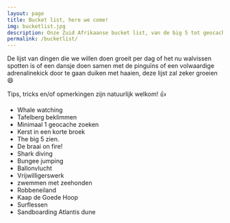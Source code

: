 ```yaml
---
layout: page
title: Bucket list, here we come!
img: bucketlist.jpg
description: Onze Zuid Afrikaanse bucket list, van de big 5 tot geocache. Van ballonvaart tot vrijwilligerswerk.
permalink: /bucketlist/
---
```


De lijst van dingen die we willen doen groeit per dag of het nu walvissen spotten is of een dansje doen samen met de pinguïns of een volwaardige adrenalinekick door te gaan duiken met haaien, deze lijst zal zeker groeien :smile:

Tips, tricks en/of opmerkingen zijn natuurlijk welkom!   :thumbsup:

* Whale watching
* Tafelberg beklimmen
* Minimaal 1 geocache zoeken
* Kerst in een korte broek
* The big 5 zien.
* De braai on fire!
* Shark diving
* Bungee jumping
* Ballonvlucht
* Vrijwilligerswerk
* zwemmen met zeehonden
* Robbeneiland
* Kaap de Goede Hoop
* Surflessen
* Sandboarding Atlantis dune
